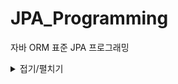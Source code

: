 # JPA_Programming
자바 ORM 표준 JPA 프로그래밍



<details>
<summary>접기/펼치기</summary>

## SQL을 직접 사용할 때 문제점과 JPA를 사용해야하는 이유
[JPA_240308_013334 (1).pdf](https://github.com/koreaioi/JPA_Programming/files/14532553/JPA_240308_013334.1.pdf)

</details>
